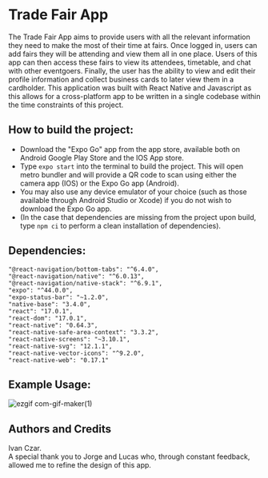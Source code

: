 # Trade Fair App
The Trade Fair App aims to provide users with all the relevant information they need to make the most of their time at fairs. Once logged in, users can add fairs they will be attending and view them all in one place. Users of this app can then access these fairs to view its attendees, timetable, and chat with other eventgoers. Finally, the user has the ability to view and edit their profile information and collect business cards to later view them in a cardholder.
This application was built with React Native and Javascript as this allows for a cross-platform app to be written in a single codebase within the time constraints of this project. 

## How to build the project:

- Download the "Expo Go" app from the app store, available both on Android Google Play Store and the IOS App store.
- Type ```expo start``` into the terminal to build the project. This will open metro bundler and will provide a QR code to scan using either the camera app (IOS) or the Expo Go app (Android).
- You may also use any device emulator of your choice (such as those available through Android Studio or Xcode) if you do not wish to download the Expo Go app.
- (In the case that dependencies are missing from the project upon build, type ```npm ci``` to perform a clean installation of dependencies).

## Dependencies:
    "@react-navigation/bottom-tabs": "^6.4.0",  
    "@react-navigation/native": "^6.0.13",  
    "@react-navigation/native-stack": "^6.9.1",  
    "expo": "^44.0.0",  
    "expo-status-bar": "~1.2.0",  
    "native-base": "3.4.0",  
    "react": "17.0.1",  
    "react-dom": "17.0.1",  
    "react-native": "0.64.3",  
    "react-native-safe-area-context": "3.3.2",  
    "react-native-screens": "~3.10.1",  
    "react-native-svg": "12.1.1",  
    "react-native-vector-icons": "^9.2.0",  
    "react-native-web": "0.17.1"  


## Example Usage:
![ezgif com-gif-maker(1)](https://user-images.githubusercontent.com/65811518/197898433-caa5e19c-3259-4702-a8ae-92a4e345bff4.gif)


## Authors and Credits
Ivan Czar.  
A special thank you to Jorge and Lucas who, through constant feedback, allowed me to refine the design of this app.




